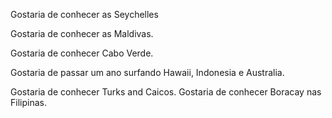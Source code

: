 Gostaria de conhecer as Seychelles

Gostaria de conhecer as Maldivas.

Gostaria de conhecer Cabo Verde.

Gostaria de passar um ano surfando Hawaii, Indonesia e Australia.

Gostaria de conhecer Turks and Caicos.
Gostaria de conhecer Boracay nas Filipinas. 